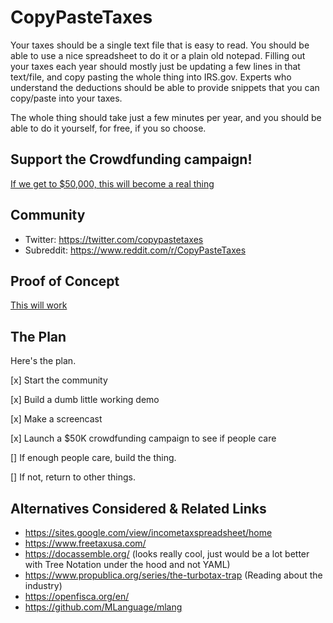 # CopyPasteTaxes

Your taxes should be a single text file that is easy
to read. You should be able to use a nice spreadsheet
to do it or a plain old notepad. Filling out your taxes
each year should mostly just be updating a few lines in
that text/file, and copy pasting the whole thing into IRS.gov.
Experts who understand the deductions should be able to provide
snippets that you can copy/paste into your taxes.

The whole thing should take just a few minutes per
year, and you should be able to do it yourself, for
free, if you so choose.

## Support the Crowdfunding campaign!

[If we get to $50,000, this will become a real thing](https://www.indiegogo.com/projects/copypastetaxes/#/)

## Community

- Twitter: https://twitter.com/copypastetaxes
- Subreddit: https://www.reddit.com/r/CopyPasteTaxes

## Proof of Concept

[This will work](https://jtree.treenotation.org/designer/#grammar%0A%20copyPasteTaxesNode%0A%20%20description%20An%20open%20source%20language%20to%20allow%20Americans%20to%20do%20their%20taxes%20using%20simple%20copy%20and%20paste.%20A%20simple%20language%20that%20compiles%20into%20the%20proper%20tax%20forms%20for%20the%20IRS.%0A%20%20root%0A%20%20inScope%20taxReturnNode%0A%20keywordCell%0A%20intCell%0A%20anyCell%0A%20taxReturnNode%0A%20%20inScope%20yearNode%20taxpayerNode%20dependentNode%20w2Node%20childCardCreditNode%20homeOfficeDeductionNode%0A%20%20crux%20taxReturn%0A%20%20cells%20keywordCell%0A%20yearNode%0A%20%20crux%20year%0A%20%20cells%20keywordCell%20intCell%0A%20taxpayerNode%0A%20%20inScope%20nameNode%20cityNode%20stateNode%20ssnNode%0A%20%20crux%20taxpayer%0A%20%20cells%20keywordCell%0A%20nameNode%0A%20%20crux%20name%0A%20%20catchAllCellType%20anyCell%0A%20%20cells%20keywordCell%0A%20cityNode%0A%20%20crux%20city%0A%20%20cells%20keywordCell%20anyCell%0A%20stateNode%0A%20%20crux%20state%0A%20%20cells%20keywordCell%20anyCell%0A%20ssnNode%0A%20%20crux%20ssn%0A%20%20cells%20keywordCell%20anyCell%0A%20dependentNode%0A%20%20inScope%20nameNode%0A%20%20crux%20dependent%0A%20%20cells%20keywordCell%0A%20w2Node%0A%20%20inScope%20nameNode%20totalIncomeNode%0A%20%20crux%20w2%0A%20%20cells%20keywordCell%0A%20totalIncomeNode%0A%20%20crux%20totalIncome%0A%20%20cells%20keywordCell%20intCell%0A%20childCardCreditNode%0A%20%20inScope%20amountNode%0A%20%20crux%20childCardCredit%0A%20%20cells%20keywordCell%0A%20amountNode%0A%20%20crux%20amount%0A%20%20cells%20keywordCell%20intCell%0A%20homeOfficeDeductionNode%0A%20%20inScope%20amountNode%20Node%0A%20%20crux%20homeOfficeDeduction%0A%20%20cells%20keywordCell%0Asample%0A%20taxReturn%0A%20%20year%202020%0A%20%20taxpayer%0A%20%20%20name%20Breck%20Yunits%0A%20%20%20city%20Honolulu%0A%20%20%20state%20Hawaii%0A%20%20%20ssn%20***-***-****%0A%20%20dependent%0A%20%20%20name%20Little%20Yunits%0A%20%20w2%0A%20%20%20name%20Bluth%20Banana%20Company%0A%20%20%20totalIncome%2045000%0A%20%20childCardCredit%0A%20%20%20amount%201200%0A%20%20homeOfficeDeduction%0A%20%20%20amount%2020000%0A%20%20%20)

## The Plan

Here's the plan.

[x] Start the community

[x] Build a dumb little working demo

[x] Make a screencast

[x] Launch a $50K crowdfunding campaign to see if people care

[] If enough people care, build the thing.

[] If not, return to other things.

## Alternatives Considered & Related Links

- https://sites.google.com/view/incometaxspreadsheet/home
- https://www.freetaxusa.com/
- https://docassemble.org/ (looks really cool, just would be a lot better with Tree Notation under the hood and not YAML)
- https://www.propublica.org/series/the-turbotax-trap (Reading about the industry)
- https://openfisca.org/en/
- https://github.com/MLanguage/mlang


